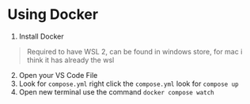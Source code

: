 # Using Docker
1. Install Docker
> Required to have WSL 2, can be found in windows store, for mac i think it has already the wsl
2. Open your VS Code File
3. Look for `compose.yml` right click the `compose.yml` look for `compose up`
4. Open new terminal use the command `docker compose watch`
